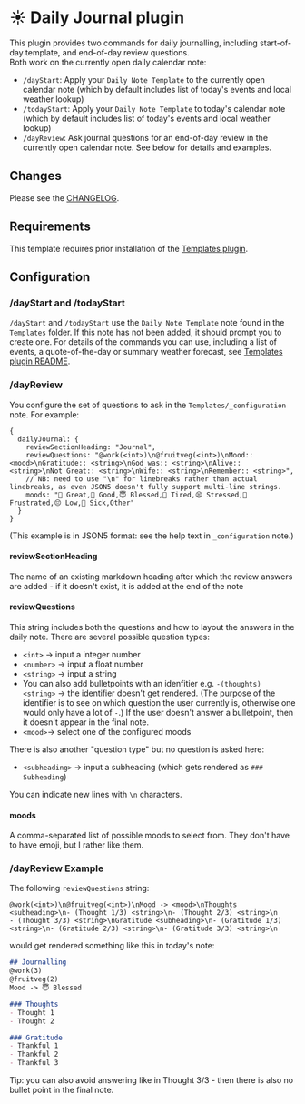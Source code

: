 # ☀️ Daily Journal plugin
This plugin provides two commands for daily journalling, including start-of-day template, and end-of-day review questions.  
Both work on the currently open daily calendar note:

- `/dayStart`: Apply your `Daily Note Template` to the currently open calendar note (which by default includes list of today's events and local weather lookup)
- `/todayStart`: Apply your `Daily Note Template` to today's calendar note (which by default includes list of today's events and local weather lookup)
- `/dayReview`: Ask journal questions for an end-of-day review in the currently open calendar note. See below for details and examples.

## Changes
Please see the [CHANGELOG](CHANGELOG.md).

## Requirements
This template requires prior installation of the [Templates plugin](https://github.com/NotePlan/plugins/tree/main/nmn.Templates/).

## Configuration

### /dayStart and /todayStart
`/dayStart` and `/todayStart` use the `Daily Note Template` note found in the `Templates` folder. If this note has not been added, it should prompt you to create one.
For details of the commands you can use, including a list of events, a quote-of-the-day or summary weather forecast, see [Templates plugin README](https://github.com/NotePlan/plugins/tree/main/nmn.Templates/).

### /dayReview
You configure the set of questions to ask in the `Templates/_configuration` note. For example:
```json5
{
  dailyJournal: {
    reviewSectionHeading: "Journal",
    reviewQuestions: "@work(<int>)\n@fruitveg(<int>)\nMood:: <mood>\nGratitude:: <string>\nGod was:: <string>\nAlive:: <string>\nNot Great:: <string>\nWife:: <string>\nRemember:: <string>",
    // NB: need to use "\n" for linebreaks rather than actual linebreaks, as even JSON5 doesn't fully support multi-line strings.
    moods: "🤩 Great,🙂 Good,😇 Blessed,🥱 Tired,😫 Stressed,😤 Frustrated,😔 Low,🥵 Sick,Other"
  }
}
```
(This example is in JSON5 format: see the help text in `_configuration` note.)

#### reviewSectionHeading
The name of an existing markdown heading after which the review answers are added - if it doesn't exist, it is added at the end of the note
#### reviewQuestions
This string includes both the questions and how to layout the answers in the daily note. There are several possible question types:
- `<int>` -> input a integer number
- `<number>` -> input a float number
- `<string>` -> input a string
- You can also add bulletpoints with an idenfitier e.g. `-(thoughts) <string>` -> the identifier doesn't get rendered. (The purpose of the identifier is to see on which question the user currently is, otherwise one would only have a lot of `-`.) If the user doesn't answer a bulletpoint, then it doesn't appear in the final note.
- `<mood>`-> select one of the configured moods

There is also another "question type" but no question is asked here:
- `<subheading>` -> input a subheading (which gets rendered as `### Subheading`)

You can indicate new lines with `\n` characters.

#### moods
A comma-separated list of possible moods to select from.  They don't have to have emoji, but I rather like them.

### /dayReview Example
The following `reviewQuestions` string:  
```
@work(<int>)\n@fruitveg(<int>)\nMood -> <mood>\nThoughts <subheading>\n- (Thought 1/3) <string>\n- (Thought 2/3) <string>\n
- (Thought 3/3) <string>\nGratitude <subheading>\n- (Gratitude 1/3) <string>\n- (Gratitude 2/3) <string>\n- (Gratitude 3/3) <string>\n
```
would get rendered something like this in today's note:  

```markdown
## Journalling
@work(3)
@fruitveg(2)
Mood -> 😇 Blessed

### Thoughts
- Thought 1
- Thought 2

### Gratitude
- Thankful 1
- Thankful 2
- Thankful 3
```
Tip: you can also avoid answering like in Thought 3/3 - then there is also no bullet point in the final note.
